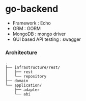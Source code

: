 # go-backend

- Framework : Echo
- ORM : GORM
- MongoDB : mongo driver
- GUI based API testing : swagger

### Architecture
```
.
├── infrastructure/rest/
│   ├── rest
│   └── repository
├── domain
└── application/
    ├── adapter
    └── abi
```
